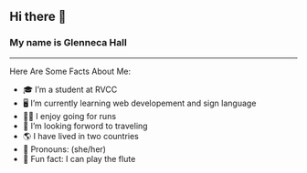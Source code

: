 ## Hi there 👋


### My name is Glenneca Hall
_________________________________
Here Are Some Facts About Me:

- 🎓 I’m a student at RVCC
- 🖥 I’m currently learning web developement and sign language
- 🏃‍♀️ I enjoy going for runs  
- 🛫 I’m looking forword to traveling  
- 🌎 I have lived in two countries  
- 👧 Pronouns: (she/her) 
- 🎼 Fun fact: I can play the flute 

